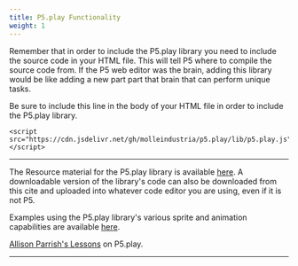 ```yaml
---
title: P5.play Functionality
weight: 1
---
```


Remember that in order to include the P5.play library you need to include the source code in your HTML file. This will tell P5 where to compile the source code from. If the P5 web editor was the brain, adding this library would be like adding a new part part that brain that can perform unique tasks.

Be sure to include this line in the body of your HTML file in order to include the P5.play library. 

```
<script src="https://cdn.jsdelivr.net/gh/molleindustria/p5.play/lib/p5.play.js"></script>

```

---


The Resource material for the P5.play library is available [here](https://molleindustria.github.io/p5.play/docs/index.html). A downloadable version of the library's code can also be downloaded from this cite and uploaded into whatever code editor you are using, even if it is not P5.

Examples using the P5.play library's various sprite and animation capabilities are available [here](https://molleindustria.github.io/p5.play/examples/index.html).

[Allison Parrish's Lessons](https://creative-coding.decontextualize.com/making-games-with-p5-play/) on P5.play.

---
